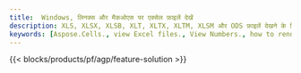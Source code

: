 ```yaml
---
title:  Windows, लिनक्स और मैकओएस पर एक्सेल फ़ाइलें देखें
description: XLS, XLSX, XLSB, XLT, XLTX, XLTM, XLSM और ODS फ़ाइलें देखने के लिए निःशुल्क ऐप और एपीआई
keywords: [Aspose.Cells., view Excel files., View Numbers., how to render Excel document., load and display Excel files., Excel File Viewer]
---
```

{{< blocks/products/pf/agp/feature-solution >}} 

